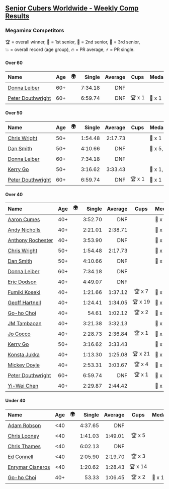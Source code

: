 <style>table {white-space: nowrap;}</style>
<link rel="stylesheet" type="text/css" href="/scw-comp/css/flags.css" />

## [Senior Cubers Worldwide - Weekly Comp Results](/scw-comp/results/)
### Megaminx Competitors

<span style="white-space: nowrap;">🏆 = overall winner</span>, <span style="white-space: nowrap;">🥇 = 1st senior</span>, <span style="white-space: nowrap;">🥈 = 2nd senior</span>, <span style="white-space: nowrap;">🥉 = 3rd senior</span>, <span style="white-space: nowrap;">💥 = overall record (age group)</span>, <span style="white-space: nowrap;">🔥 = PR average</span>, <span style="white-space: nowrap;">⚡ = PR single</span>.

#### Over 60

| Name | Age | 🌍 | Single | Average | Cups | Medals | Achievements |
| :-- | :--: | :--: | --: | --: | :--: | :-- | :-- |
| [Donna Leiber](../../persons/donna_leiber/minx.md) | 60+ | <i class="flag flag-US" /> | 7:34.18 | DNF |  |  | 💥 x 1, ⚡ x 1 |
| [Peter Douthwright](../../persons/peter_douthwright/minx.md) | 60+ | <i class="flag flag-CA" /> | 6:59.74 | DNF | 🏆 x 1 | 🥇 x 1 | 💥 x 1, ⚡ x 1 |

#### Over 50

| Name | Age | 🌍 | Single | Average | Cups | Medals | Achievements |
| :-- | :--: | :--: | --: | --: | :--: | :-- | :-- |
| [Chris Wright](../../persons/chris_wright/minx.md) | 50+ | <i class="flag flag-GB" /> | 1:54.48 | 2:17.73 |  | 🥈 x 1 | 💥 x 1, 🔥 x 1, ⚡ x 1 |
| [Dan Smith](../../persons/dan_smith/minx.md) | 50+ | <i class="flag flag-US" /> | 4:10.66 | DNF |  | 🥈 x 5, 🥉 x 4 | ⚡ x 5 |
| [Donna Leiber](../../persons/donna_leiber/minx.md) | 60+ | <i class="flag flag-US" /> | 7:34.18 | DNF |  |  | 💥 x 1, ⚡ x 1 |
| [Kerry Go](../../persons/kerry_go/minx.md) | 50+ | <i class="flag flag-US" /> | 3:16.62 | 3:33.43 |  | 🥈 x 1, 🥉 x 1 | 🔥 x 2, ⚡ x 3 |
| [Peter Douthwright](../../persons/peter_douthwright/minx.md) | 60+ | <i class="flag flag-CA" /> | 6:59.74 | DNF | 🏆 x 1 | 🥇 x 1 | 💥 x 1, ⚡ x 1 |

#### Over 40

| Name | Age | 🌍 | Single | Average | Cups | Medals | Achievements |
| :-- | :--: | :--: | --: | --: | :--: | :-- | :-- |
| [Aaron Cumes](../../persons/aaron_cumes/minx.md) | 40+ | <i class="flag flag-GB" /> | 3:52.70 | DNF |  | 🥉 x 4 | ⚡ x 2 |
| [Andy Nicholls](../../persons/andy_nicholls/minx.md) | 40+ | <i class="flag flag-GB" /> | 2:21.01 | 2:38.71 |  | 🥈 x 8 | 🔥 x 5, ⚡ x 4 |
| [Anthony Rochester](../../persons/anthony_rochester/minx.md) | 40+ | <i class="flag flag-AU" /> | 3:53.90 | DNF |  | 🥉 x 1 | ⚡ x 1 |
| [Chris Wright](../../persons/chris_wright/minx.md) | 50+ | <i class="flag flag-GB" /> | 1:54.48 | 2:17.73 |  | 🥈 x 1 | 💥 x 1, 🔥 x 1, ⚡ x 1 |
| [Dan Smith](../../persons/dan_smith/minx.md) | 50+ | <i class="flag flag-US" /> | 4:10.66 | DNF |  | 🥈 x 5, 🥉 x 4 | ⚡ x 5 |
| [Donna Leiber](../../persons/donna_leiber/minx.md) | 60+ | <i class="flag flag-US" /> | 7:34.18 | DNF |  |  | 💥 x 1, ⚡ x 1 |
| [Eric Dodson](../../persons/eric_dodson/minx.md) | 40+ | <i class="flag flag-US" /> | 4:49.07 | DNF |  |  | ⚡ x 1 |
| [Fumiki Koseki](../../persons/fumiki_koseki/minx.md) | 40+ | <i class="flag flag-JP" /> | 1:21.66 | 1:37.12 | 🏆 x 7 | 🥇 x 7, 🥈 x 13, 🥉 x 4 | 💥 x 2, 🔥 x 3, ⚡ x 1 |
| [Geoff Hartnell](../../persons/geoff_hartnell/minx.md) | 40+ | <i class="flag flag-GB" /> | 1:24.41 | 1:34.05 | 🏆 x 19 | 🥇 x 25, 🥈 x 14, 🥉 x 7 | 💥 x 5, 🔥 x 4, ⚡ x 6 |
| [Go-ho Choi](../../persons/go_ho_choi/minx.md) | 40+ | <i class="flag flag-KR" /> | 54.61 | 1:02.12 | 🏆 x 2 | 🥇 x 1 | 💥 x 2, 🔥 x 2, ⚡ x 2 |
| [JM Tambaoan](../../persons/jm_tambaoan/minx.md) | 40+ | <i class="flag flag-PH" /> | 3:21.38 | 3:32.13 |  | 🥈 x 1, 🥉 x 6 | 🔥 x 3, ⚡ x 5 |
| [Jo Cocco](../../persons/jo_cocco/minx.md) | 40+ | <i class="flag flag-GB" /> | 2:28.73 | 2:36.84 | 🏆 x 1 | 🥇 x 3, 🥈 x 2, 🥉 x 3 | 🔥 x 5, ⚡ x 6 |
| [Kerry Go](../../persons/kerry_go/minx.md) | 50+ | <i class="flag flag-US" /> | 3:16.62 | 3:33.43 |  | 🥈 x 1, 🥉 x 1 | 🔥 x 2, ⚡ x 3 |
| [Konsta Jukka](../../persons/konsta_jukka/minx.md) | 40+ | <i class="flag flag-FI" /> | 1:13.30 | 1:25.08 | 🏆 x 21 | 🥇 x 28, 🥈 x 8 | 💥 x 9, 🔥 x 8, ⚡ x 5 |
| [Mickey Doyle](../../persons/mickey_doyle/minx.md) | 40+ | <i class="flag flag-US" /> | 2:53.31 | 3:03.67 | 🏆 x 4 | 🥇 x 6, 🥈 x 4 | 🔥 x 5, ⚡ x 9 |
| [Peter Douthwright](../../persons/peter_douthwright/minx.md) | 60+ | <i class="flag flag-CA" /> | 6:59.74 | DNF | 🏆 x 1 | 🥇 x 1 | 💥 x 1, ⚡ x 1 |
| [Yi-Wei Chen](../../persons/yi_wei_chen/minx.md) | 40+ | <i class="flag flag-TW" /> | 2:29.87 | 2:44.42 |  | 🥇 x 1, 🥈 x 3, 🥉 x 4 | 🔥 x 2, ⚡ x 7 |

#### Under 40

| Name | Age | 🌍 | Single | Average | Cups | Medals | Achievements |
| :-- | :--: | :--: | --: | --: | :--: | :-- | :-- |
| [Adam Robson](../../persons/adam_robson/minx.md) | <40 | <i class="flag flag-GB" /> | 4:37.65 | DNF |  |  | ⚡ x 1 |
| [Chris Looney](../../persons/chris_looney/minx.md) | <40 | <i class="flag flag-US" /> | 1:41.03 | 1:49.01 | 🏆 x 5 |  | 🔥 x 3, ⚡ x 3 |
| [Chris Thames](../../persons/chris_thames/minx.md) | <40 | <i class="flag flag-US" /> | 6:02.13 | DNF |  |  | ⚡ x 1 |
| [Ed Connell](../../persons/ed_connell/minx.md) | <40 | <i class="flag flag-IE" /> | 2:05.90 | 2:19.70 | 🏆 x 3 |  | 🔥 x 2, ⚡ x 3 |
| [Enrymar Cisneros](../../persons/enrymar_cisneros/minx.md) | <40 | <i class="flag flag-VE" /> | 1:20.62 | 1:28.43 | 🏆 x 14 |  | 🔥 x 8, ⚡ x 4 |
| [Go-ho Choi](../../persons/go_ho_choi/minx.md) | 40+ | <i class="flag flag-KR" /> | 53.33 | 1:06.45 | 🏆 x 2 | 🥇 x 1 | 💥 x 2, 🔥 x 2, ⚡ x 2 |


<!-- Global site tag (gtag.js) - Google Analytics -->
<script async src="https://www.googletagmanager.com/gtag/js?id=UA-86348435-3"></script>
<script>window.dataLayer = window.dataLayer || []; function gtag() {dataLayer.push(arguments);} gtag('js', new Date()); gtag('config', 'UA-86348435-3');</script>
